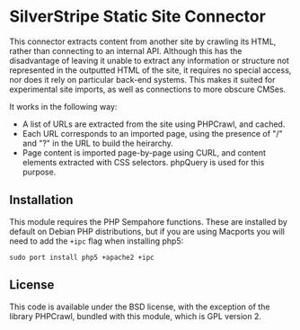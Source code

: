 SilverStripe Static Site Connector
==================================

This connector extracts content from another site by crawling its HTML, rather than connecting to an internal API. Although this has the disadvantage of leaving it unable to extract any information or structure not represented in the outputted HTML of the site, it requires no special access, nor does it rely on particular back-end systems. This makes it suited for experimental site imports, as well as connections to more obscure CMSes.

It works in the following way:

 * A list of URLs are extracted from the site using PHPCrawl, and cached.
 * Each URL corresponds to an imported page, using the presence of "/" and "?" in the URL to build the heirarchy.
 * Page content is imported page-by-page using CURL, and content elements extracted with CSS selectors.  phpQuery is used for this purpose.


Installation
------------

This module requires the PHP Sempahore functions.  These are installed by default on Debian PHP distributions, but if you are using Macports you will need to add the `+ipc` flag when installing php5:

    sudo port install php5 +apache2 +ipc


License
-------

This code is available under the BSD license, with the exception of the library PHPCrawl, bundled with this module, which is GPL version 2.